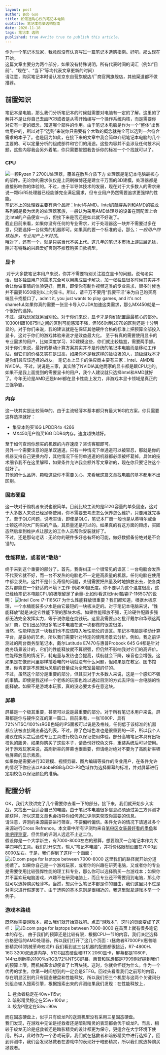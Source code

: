 ```yaml
---
layout: post
author: Bob Guo
title: 如何选购心仪的笔记本电脑
subtitle: 笔记本电脑选购指南
date: 2020-11-18
tags: 笔记本 选购
published: true #write true to publish this article.
---
```

作为一个笔记本玩家，我竟然没有认真写过一篇笔记本选购指南。好吧，那么现在开始。  
这篇文章主要分为两个部分，如果没有特殊说明，所有代表时间的词汇（例如“目前”、“现在”、“当下”等均代表文章更新的时间）  
请注意，购买笔记本时请认准京东自营旗舰店/厂商官网旗舰店，其他渠道都不做推荐。
## 前置知识
笔记本是电脑，那么我们分析笔记本的时候就需要对电脑有一定的了解。这里的了解并不是让你自己去画PCB或者是从零开始编写一个操作系统内核，而是需要你对它有一定的概念，知道哪个部件的作用。由于笔记本电脑是作为一个“整体”出售给用户的，所以对于“选购”来说你只需要有个大致的概念就完全可以选到一台符合需求的本子了。也是因为如此，在接下来的文章中我会简单介绍笔记本电脑的几个主要的、可以定量分析的组成部件和它们的用途。这些内容并不会涉及任何技术问题，这些内容我会另外着笔，你只需要按照我告诉你的标准一个个找就可以了。
### CPU
![一颗Ryzen 7 2700U处理器，覆盖在散热介质下方](/img/laptop_guide/cpu.jpg)
处理器是笔记本电脑最核心的部件。无论你的需求仅仅是上网刷微博还是建立千万面的3D建模，处理器都是直接影响你的体验的。不过，由于半导体技术的发展，现在对于大多数人的需求来说一颗i5/R5处理器已经能够完全满足需求，但专业用户仍然需要追求更强悍的性能。  
笔记本上的处理器主要有两个品牌：Intel与AMD。Intel的酷睿系列和AMD的锐龙系列都是极为优秀的处理器家族，一般认为采用AMD处理器的设备在同配置上会比Intel的产品便宜一点，但接下来是否还是如此就不好说了。  
截止目前来看，如果你没有任何的专业需求，对于处理器这一块并不需要过多在意，只要选择一台优秀的机器即可。如果真的要一个标准的话，那么：*一般用户四核起步，专业用户上不封顶*。  
哦对了，还有一个，就是只买当代不买上代。这几年的笔记本市场上游进展迅猛，除非有特殊的兴趣爱好否则不推荐购买旧款机型。
### 显卡
![]()
对于大多数笔记本用户来说，你并不需要特别关注独立显卡的问题。说句老实话，很多独显用户的需求完全可以用集成显卡解决，加一张独显很多时候其实并不会让你做事情的体验更好。而且，即使你有制作视频这类的专业需求，很多时候也并不需要1650级别以上的显卡。所以，请千万不要用“我要干活”来为自己购买高端显卡找接口了，admit it, you just wants to play games, and it's not shameful.如果你真的需要一张显卡导入CUDA加速这类需求，那么MX450就是一个很好的选择。  
不过，游戏玩家就另当别论。对于你们来说，显卡才是你们配置最最核心的部分。10300H跟10875H之间的区别可能感知不强，但1660ti到2070的区别还是十分明显的。对于你们来说，我的建议就是在保证其他硬件合格的标准上把预算全部投入显卡，这对于你们的游戏体验来说才是效益最大化。 
至于有真的需要使用显卡的专业需求的用户，比如深度学习、3D建模这些，你们就比较尴尬，需要两手抓。对于你们来说，最好的移动计算方案其实并不是传统的笔记本电脑而是移动工作站，但它们的价格又实在是过高，如果你不是我这样的捡垃圾的人，顶级游戏本才是你们最应该选择的战友。
笔记本上显卡的供应商主要有三家：Intel、AMD和NVIDIA。不过，说说是三家，其实除了NVIDIA其他两家的显卡都是跟CPU走的。如果不是我上面提到的需要显卡的用户，我个人建议就只选择Intel和AMD就好了。今年无论是AMD还是Intel都在显卡性能上发力，非游戏本显卡领域是真正的三强争霸。
### 内存
这一块其实是比较简单的。由于主流轻薄本基本都只有最大16G的方案，你只需要这样选择就好：
* 集显本购买16G LPDDR4x 4266
* MX450用户购买16G DDR4内存，速度越快越好。

至于如何查询你想买的机器的内存速度？咨询客服即可。  
另外一个需要注意的是单双通道。只有一种情况下单通道可以被容忍，那就是你的机器支持自己更换内存，其他情况下任何单通道的机器都必须被杯葛掉。具体的技术细节我不在这里解释，如果条件允许我会额外写文章讲的，现在你只要记住这个就好了。  
其他的什么品牌、颗粒这些你不需要关心，来看我这篇文章找电脑的基本都用不出区别。
### 固态硬盘
这一块对于购机者来说也很简单。目前比较主流的是512G容量的单条固态，这对于大多数人来说已经足够使用，你不需要去考虑怎么保养怎么维护，只要用就完事了。至于QLC问题，说老实话，即使是QLC，笔记本厂商一般也是从英特尔或金士顿这样的大厂购买的产品，其质量还是可以的。如果真的有这方面的顾虑，买固态然后拿到维护点让那边的工作人员帮你安装就好了。  
不过，还是那句老话：无论你的硬件多好总有坏的可能，做好数据备份绝对是不会错的。
### 性能释放，或者说“散热”
终于来到这个重要的部分了。首先，我得纠正一个很常见的误区：一台电脑会发热不代表它就不好，而一台不发热的电脑也不一定是高质量的机器。任何电脑在使用中都会发热，这并不是什么奇怪的问题，关键需要把热量及时地排放出去，使各类芯片都能在一个舒适的环境下工作-例如80摄氏度。你不要以为这个温度很高，这已经给笔记本电脑CPU的极限留足了余量-比如你看这张Intel酷睿i7-1165G7的说明：
![Intel Core i7-1165G7](/img/laptop_guide/cpu_tjunc.jpg)
为什么性能释放很重要？我们都知道，根据木板原理，一个水桶能装多少水是由它最短的一块板决定的。对于笔记本电脑来说，“性能释放”就是决定它性能下限的那块木板。如果性能释放不强，无论硬件配置多强都无法完全发挥实力，等于说你是在烧钱玩。这里我需要点名批评戴尔和华硕这两家厂商，它们出品的很多笔记本电脑在这一块都做的很差很差。  
当然，性能释放这一块我们也不应该陷入唯性能论的误区。笔记本电脑是移动计算平台，是妥协的艺术，所以我们需要针对特定的使用场景去分析。例如，我之前评测过的两台商务型笔记本，戴尔Latitude E7470与惠普Probook 645 G4都是针对商务场景设计的，它们的性能释放就不算很强，但仍然不影响我对它们的高评价。性能释放高的情况下，耗电量与发热也会提高，续航就会下降，噪音也会增强。这如果是在像房间里那样插着电的环境就没有什么问题，但如果是在教室、图书馆里，你肯定是不想因为风扇的音量成为全教室最靓的仔的。  
不过，虽然这个部分是重要的部分，但其实对于大多数人来说，这是一个感知不强的事情。即使是我这样一个老练的玩家也难以通过目测的方式去评估一台电脑的性能释放。如果不是游戏本玩家，真的没必要太多在意这块。
### 屏幕
屏幕是一个极其重要，甚至可以说是最重要的部分。对于所有笔记本用户来说，屏幕都是你与硬件交互的第一窗口。目前来看，一张1080P、具有72%NTSC/100%sRGB色域的IPS面板可以说是及格线，任何低于该标准的机器都应该被直接踢出备选列表。不过，除了色域色准也是很重要的一环，所以我个人建议在购买之后通过专业工具进行校色以保证使用体验。部分高端笔记本具有出场校色的服务，如果你购买了这些本子，请备份好校色文件，重装系统后可以使用。
对于游戏玩家来说，高刷新率的屏幕也很重要，但请绝对绝对不要为了高刷新率牺牲屏幕的显示素质。  
如果你是需要进行3D建模、视频剪辑、图片编辑等操作的专业用户，在条件允许的情况下你应该以AdobeRGB与DCI-P3色域作为选择屏幕的标准，并对屏幕进行定期校色以保证颜色的准确。
## 配置分析
OK，我们大致讲完了几个需要你去看一下的部分。接下来，我们就开始步入实战，来找出一台适合自己的电脑。由于笔记本电脑很多信息必须通过第三方评测才能获得，所以这篇文章也会指导你如何通过评测来获取你需要的信息。  
请注意，评测的来源需要进行筛查，不要偏听偏信。条件允许的情况下请通过多个来源进行Cross Refrence。本文章中所有评测均来自[笔电区女装最好看的墨鱼](https://www.zhihu.com/people/mo-yu-JGH)和[笔吧评测室](https://space.bilibili.com/367877)，但优质的评测人远远不止这二位。  
假设你是一个大学新生，有7000-8000左右的预算，想要购买一台笔记本作为大学四年的工具。我们打开京东，输入“笔记本电脑”，并将价格限制设置在7000到8000左右。于是，我们得到了这样一个画面：
![JD.com page for laptops between 7000-8000](/img/laptop_guide/jd_search.png)
这里我们的路径就开始分道扬镳了。如果你自己是一个游戏玩家，或者你的兴趣在研究电脑，又或者你的专业是需要使用比较强悍性能的理工科专业，那么你可以选择购买一台游戏本；如果你并不喜欢玩电脑游戏，兴趣不在研究电脑上，而且专业还不需要用到电脑，那么你就可以选择购买轻薄本。当然，想买什么笔记本都是你的自由，我们这里只不过是对需求进行假定罢了。由于选购的基本原则是很相近的，我这里就拿游戏本举一个例子。
### 游戏本路线
既然你需要游戏本，那么我们就开始查找吧。点击“游戏本”，这时的页面变成了这样：
![JD.com page for laptops between 7000-8000](/img/laptop_guide/gaming1.png)
在首页上就有很多笔记本的存在。
由于我们的预算还是比较有限，根据CPU一节的内容，我们决定选择价格更低的AMD处理器，所以我们打开了这几个页面：(拯救者R7000P)(惠普暗影精灵6)(机械革命蛟龙P)
我们看到这三台机器的配置都很接近，R7-4800H、16G 3200双通道内存、512G固态硬盘和RTX 2060显卡，屏幕都是1080P、144hz刷新率的100%sRGB/72%NTSC屏幕，惠普和联想都是7999刚好碰到我们的预算上限，而机械革命却便宜了七百块钱。这时，你就会怀疑为什么。作为一个优秀的学生，你第一时间想到的一定会是STFG。回过头看看我们之前写的内容，存在明显区别的只有固态硬盘和性能释放，所以我们把三个机型与这两个关键词分别组合输入搜索引擎，根据搜索出来的评测结果我们发现：在性能释放上，  
1. 拯救者稳定在40w+115w;  
2. 暗影精灵稳定在55w+100w；  
3. 蛟龙P稳定在53w+90w

而在固态硬盘上，似乎只有蛟龙P的送测机型没有采用三星固态硬盘。  
我们发现，在游戏中无论是拯救者还是暗影精灵的表现都会优于蛟龙P。而且，相较于蛟龙无论是拯救者还是暗影精灵的设计都更为保守，更适合在大学环境下使用。所以，此时作为一个游戏玩家，我们就在拯救者和暗影精灵中进行选择了。回到评测中，我们会发现拯救者在游戏中的表现好于暗影精灵，所以我们就选择购买拯救者。
